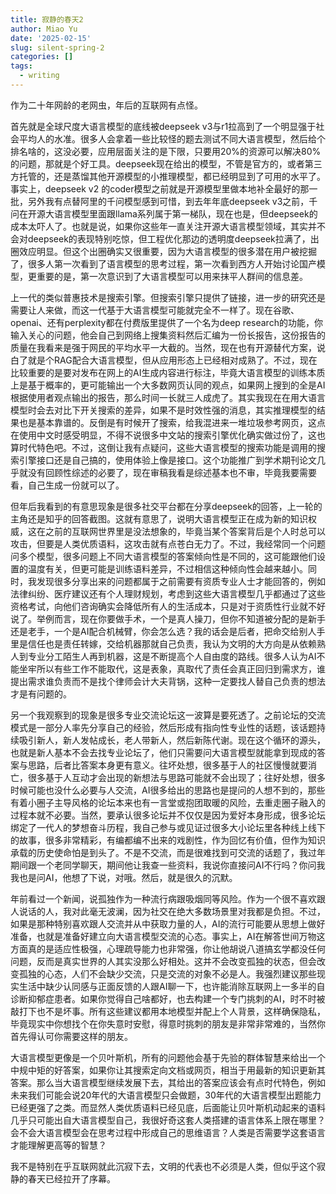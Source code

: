 ```yaml
---
title: 寂静的春天2
author: Miao Yu
date: '2025-02-15'
slug: silent-spring-2
categories: []
tags:
  - writing
---
```

作为二十年网龄的老网虫，年后的互联网有点怪。

首先就是全球尺度大语言模型的底线被deepseek v3与r1拉高到了一个明显强于社会平均人的水准。很多人会拿着一些比较怪的题去测试不同大语言模型，然后给个排名啥的，这没必要，应用层面关注的是下限，只要用20%的资源可以解决80%的问题，那就是个好工具。deepseek现在给出的模型，不管是官方的，或者第三方托管的，还是蒸馏其他开源模型的小推理模型，都已经明显到了可用的水平了。事实上，deepseek v2 的coder模型之前就是开源模型里做本地补全最好的那一批，另外我有点替阿里的千问模型感到可惜，到去年年底deepseek v3之前，千问在开源大语言模型里面跟llama系列属于第一梯队，现在也是，但deepseek的成本太吓人了。也就是说，如果你这些年一直关注开源大语言模型领域，其实并不会对deepseek的表现特别吃惊，但工程优化那边的透明度deepseek拉满了，出圈效应明显。但这个出圈确实又很重要，因为大语言模型的很多潜在用户被挖掘了，很多人第一次看到了语言模型的思考过程，第一次看到西方人开始讨论国产模型，更重要的是，第一次意识到了大语言模型可以用来抹平人群间的信息差。

上一代的类似普惠技术是搜索引擎。但搜索引擎只提供了链接，进一步的研究还是需要让人来做，而这一代基于大语言模型可能就完全不一样了。现在谷歌、openai、还有perplexity都在付费版里提供了一个名为deep research的功能，你输入关心的问题，他会自己到网络上搜集资料然后汇编为一份长报告，这份报告的质量在我看来是强于网民的平均水平一大截的。当然，现在也有开源替代方案，说白了就是个RAG配合大语言模型，但从应用形态上已经相对成熟了。不过，现在比较重要的是要对发布在网上的AI生成内容进行标注，毕竟大语言模型的训练本质上是基于概率的，更可能输出一个大多数网页认同的观点，如果网上搜到的全是AI根据使用者观点输出的报告，那么时间一长就三人成虎了。其实我现在在用大语言模型时会去对比下开关搜索的差异，如果不是时效性强的消息，其实推理模型的结果也是基本靠谱的。反倒是有时候开了搜索，给我混进来一堆垃圾参考网页，这点在使用中文时感受明显，不得不说很多中文站的搜索引擎优化确实做过份了，这也算时代特色吧。不过，这倒让我有点疑问，这些大语言模型的搜索功能是调用的搜索引擎接口还是自己搞的，使用体验上像是接口。这个功能推广到学术期刊论文几乎就没有回顾性综述的必要了，现在审稿我看是综述基本也不审，毕竟我要需要看，自己生成一份就可以了。

但年后我看到的有意思现象是很多社交平台都在分享deepseek的回答，上一轮的主角还是知乎的回答截图。这就有意思了，说明大语言模型正在成为新的知识权威，这在之前的互联网世界里是没法想象的，毕竟当某个答案背后是个人时总可以攻击，但要是人类优质语料，这攻击就有点苍白无力了。不过，我经常同一个问题问多个模型，很多问题上不同大语言模型的答案倾向性是不同的，这可能跟他们设置的温度有关，但更可能是训练语料差异，不过相信这种倾向性会越来越小。同时，我发现很多分享出来的问题都属于之前需要有资质专业人士才能回答的，例如法律纠纷、医疗建议还有个人理财规划，考虑到这些大语言模型几乎都通过了这些资格考试，向他们咨询确实会降低所有人的生活成本，只是对于资质性行业就不好说了。举例而言，现在你要做手术，一个是真人操刀，但你不知道被分配的是新手还是老手，一个是AI配合机械臂，你会怎么选？我的话会是后者，把命交给别人手里是信任也是责任转嫁，交给机器那就自己负责，我认为文明的大方向是从依赖熟人到专业分工陌生人再到机器，这是不断提高个人自由度的路线。很多人认为AI不能坐牢所以有些工作不能取代，这是表象，真取代了责任会真正回归到需求方，谁提出需求谁负责而不是找个律师会计大夫背锅，这种一定要找人替自己负责的想法才是有问题的。

另一个我观察到的现象是很多专业交流论坛这一波算是要死透了。之前论坛的交流模式是一部分人率先分享自己的经验，然后形成有指向性专业性的话题，该话题持续吸引新人，新人发帖成长，老人带新人，然后新陈代谢。现在这个循环的源头，也就是新人基本不会去找专业论坛了，他们只需要问大语言模型就能拿到现成的答案与思路，后者比答案本身更有意义。往坏处想，很多基于人的社区慢慢就要消亡，很多基于人互动才会出现的新想法与思路可能就不会出现了；往好处想，很多时候可能也没什么必要与人交流，AI很多给出的思路也是提问的人想不到的，那些有着小圈子主导风格的论坛本来也有一言堂或抱团取暖的风险，去重走圈子融入的过程本就不必要。当然，要承认很多论坛并不仅仅是因为爱好本身形成，很多论坛绑定了一代人的梦想奋斗历程，我自己参与或见证过很多大小论坛里各种线上线下的故事，很多非常精彩，有编都编不出来的戏剧性，作为回忆有价值，但作为知识承载的历史使命怕是到头了。不是不交流，而是很难找到可交流的话题了，我过年期间跟一个老同学聊天，期间他让我查一些资料，我说你直接问AI不行吗？你问我我也是问AI，他想了下说，对哦。然后，就是很久的沉默。

年前看过一个新闻，说孤独作为一种流行病跟吸烟同等风险。作为一个很不喜欢跟人说话的人，我对此毫无波澜，因为社交在绝大多数场景里对我都是负担。不过，如果是那种特别喜欢跟人交流并从中获取力量的人，AI的流行可能要从思想上做好准备，也就是准备好建立向大语言模型交流的心态。事实上，AI在解答世间万物这方面真的是适应性极强，心理疏导能力也非常强，你让他胡说八道搞玄学都没任何问题，反而是真实世界的人其实没那么好相处。这并不会改变孤独的状态，但会改变孤独的心态，人们不会缺少交流，只是交流的对象不必是人。我强烈建议那些现实生活中缺少认同感与正面反馈的人跟AI聊一下，也许能消除互联网上一多半的自诊断抑郁症患者。如果你觉得自己啥都好，也去构建一个专门挑刺的AI，时不时被敲打下也不是坏事。所有这些建议都用本地模型并配上个人背景，这样确保隐私，毕竟现实中你想找个在你失意时安慰，得意时挑刺的朋友是非常非常难的，当然你首先得认可你需要这样的朋友。

大语言模型更像是一个贝叶斯机，所有的问题他会基于先验的群体智慧来给出一个中规中矩的好答案，如果你让其搜索定向文档或网页，相当于用最新的知识更新其答案。那么当大语言模型继续发展下去，其给出的答案应该会有点时代特色，例如未来我们可能会说20年代的大语言模型只会做题，30年代的大语言模型出题能力已经更强了之类。而显然人类优质语料已经见底，后面能让贝叶斯机动起来的语料几乎只可能出自大语言模型自己，我很好奇这套人类搭建的语言体系上限在哪里？会不会大语言模型会在思考过程中形成自己的思维语言？人类是否需要学这套语言才能理解更高等的智慧？

我不是特别在乎互联网就此沉寂下去，文明的代表也不必须是人类，但似乎这个寂静的春天已经拉开了序幕。
